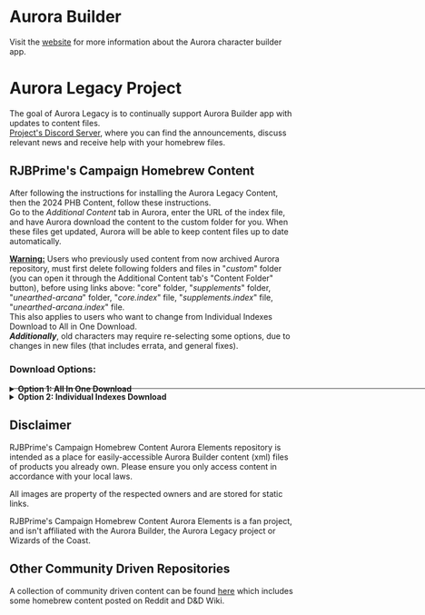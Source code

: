 # Aurora Builder
Visit the [website](http://www.aurorabuilder.com "Aurora Website") for more information about the Aurora character builder app.

# Aurora Legacy Project
The goal of Aurora Legacy is to continually support Aurora Builder app with updates to content files.  <br>
[Project's Discord Server](https://discord.gg/3n5uakXT2a "Project Discord Server"), where you can find the announcements, discuss relevant news and receive help with your homebrew files.  <br>

## RJBPrime's Campaign Homebrew Content
After following the instructions for installing the Aurora Legacy Content, then the 2024 PHB Content, follow these instructions.</br>
Go to the _Additional Content_ tab in Aurora, enter the URL of the index file, and have Aurora download the content to the custom folder for you. When these files get updated, Aurora will be able to keep content files up to date automatically.

<u>**Warning:**</u> Users who previously used content from now archived Aurora repository, must first delete following folders and files in "_custom_" folder (you can open it through the Additional Content tab's "Content Folder" button), before using links above: "core" folder, "_supplements_" folder, "_unearthed-arcana_" folder, "_core.index_" file, "_supplements.index_" file, "_unearthed-arcana.index_" file. <br/>
This also applies to users who want to change from Individual Indexes Download to All in One Download. <br/>
_**Additionally**_, old characters may require re-selecting some options, due to changes in new files (that includes errata, and general fixes).

### Download Options:
<details>
  <summary><b>Option 1: All In One Download</b></summary>
  • Master Index: https://raw.githubusercontent.com/rjbprime/aurora-elements/master/BOF1424.index
</details>
<hr style="width:750px; height:2px; margin-top:-10px; margin-bottom:5px; background-color:rgb(150,150,150)">
<details>
  <summary><b>Option 2: Individual Indexes Download</b> </summary>
  • The Book of Fantasia Campaign Guide 2014: https://raw.githubusercontent.com/rjbprime/aurora-elements/master/BOF14.index <b>(2014 Content Index)</b> <br>
  • The Book of Fantasia Campaign Guide 2024: https://raw.githubusercontent.com/rjbprime/aurora-elements/master/BOF24.index <b>(2024 Content Index)</b> <br>
</details>

## Disclaimer
RJBPrime's Campaign Homebrew Content Aurora Elements repository is intended as a place for easily-accessible Aurora Builder content (xml) files of products you already own. Please ensure you only access content in accordance with your local laws.

All images are property of the respected owners and are stored for static links.

RJBPrime's Campaign Homebrew Content Aurora Elements is a fan project, and isn't affiliated with the Aurora Builder, the Aurora Legacy project or Wizards of the Coast.

## Other Community Driven Repositories
A collection of community driven content can be found [here](https://github.com/community-elements "Community Elements") which includes some homebrew content posted on Reddit and D&D Wiki.
